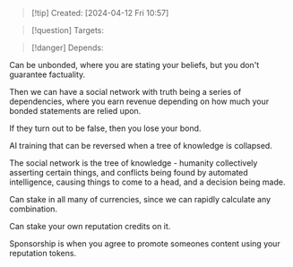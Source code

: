 
>[!tip] Created: [2024-04-12 Fri 10:57]

>[!question] Targets: 

>[!danger] Depends: 

Can be unbonded, where you are stating your beliefs, but you don't guarantee factuality.

Then we can have a social network with truth being a series of dependencies, where you earn revenue depending on how much your bonded statements are relied upon.

If they turn out to be false, then you lose your bond.

AI training that can be reversed when a tree of knowledge is collapsed.

The social network is the tree of knowledge - humanity collectively asserting certain things, and conflicts being found by automated intelligence, causing things to come to a head, and a decision being made.

Can stake in all many of currencies, since we can rapidly calculate any combination.

Can stake your own reputation credits on it.

Sponsorship is when you agree to promote someones content using your reputation tokens.